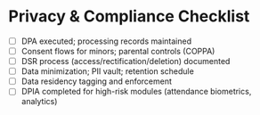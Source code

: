 # Privacy & Compliance Checklist
- [ ] DPA executed; processing records maintained
- [ ] Consent flows for minors; parental controls (COPPA)
- [ ] DSR process (access/rectification/deletion) documented
- [ ] Data minimization; PII vault; retention schedule
- [ ] Data residency tagging and enforcement
- [ ] DPIA completed for high-risk modules (attendance biometrics, analytics)
